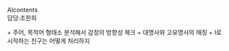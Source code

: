 AIcontents  
담당:조한희

<TO-DO>
+ 주어, 목적어 형태소 분석해서 감정의 방향성 체크  
+ 대명사와 고유명사의 매칭  
+ I로 시작하는 친구는 어떻게 처리하지  
